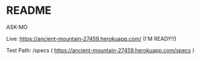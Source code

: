 # README

ASK-MO

Live: https://ancient-mountain-27459.herokuapp.com/ (I'M READY!!)

Test Path: /specs 
( https://ancient-mountain-27459.herokuapp.com/specs )

